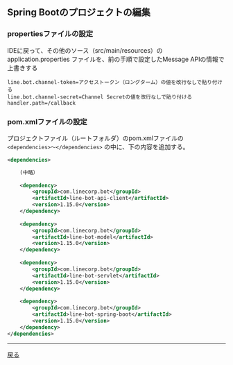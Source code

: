 ## Spring Bootのプロジェクトの編集

### propertiesファイルの設定

IDEに戻って、その他のソース（src/main/resources）の application.properties ファイルを、前の手順で設定したMessage APIの情報で上書きする

```properties
line.bot.channel-token=アクセストークン（ロングターム）の値を改行なしで貼り付ける
line.bot.channel-secret=Channel Secretの値を改行なしで貼り付ける
handler.path=/callback
```

### pom.xmlファイルの設定

プロジェクトファイル（ルートフォルダ）のpom.xmlファイルの `<dependencies>〜</dependencies>` の中に、下の内容を追加する。

```xml
<dependencies>

    (中略）
    
    <dependency>
        <groupId>com.linecorp.bot</groupId>
        <artifactId>line-bot-api-client</artifactId>
        <version>1.15.0</version>
    </dependency>
    
    <dependency>
        <groupId>com.linecorp.bot</groupId>
        <artifactId>line-bot-model</artifactId>
        <version>1.15.0</version>
    </dependency>
    
    <dependency>
        <groupId>com.linecorp.bot</groupId>
        <artifactId>line-bot-servlet</artifactId>
        <version>1.15.0</version>
    </dependency>
    
    <dependency>
        <groupId>com.linecorp.bot</groupId>
        <artifactId>line-bot-spring-boot</artifactId>
        <version>1.15.0</version>
    </dependency>
</dependencies>
```

-----

[戻る](../README.md)

